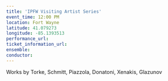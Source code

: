```yaml
---
title: 'IPFW Visiting Artist Series'
event_time: 12:00 PM
location: Fort Wayne
latitude: 41.079273
longitude: -85.1393513
performance_url:
ticket_information_url:
ensemble:
conductor:
---
```

<p>Works by Torke, Schmitt, Piazzola, Donatoni, Xenakis, Glazunov</p>